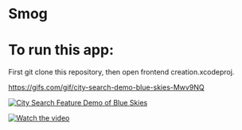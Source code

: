 # Smog

# To run this app:

First git clone this repository, then open frontend creation.xcodeproj.


https://gifs.com/gif/city-search-demo-blue-skies-Mwv9NQ


[![City Search Feature Demo of Blue Skies](https://imgur.com/a/BzdHMCE)](https://gifs.com/gif/city-search-demo-blue-skies-Mwv9NQ)


[![Watch the video](https://i.imgur.com/vKb2F1B.png)](https://youtu.be/vt5fpE0bzSY)
